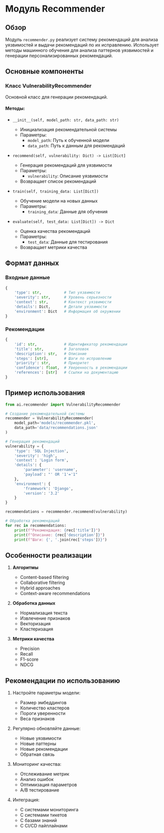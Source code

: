 # Модуль Recommender

## Обзор
Модуль `recommender.py` реализует систему рекомендаций для анализа уязвимостей и выдачи рекомендаций по их исправлению. Использует методы машинного обучения для анализа паттернов уязвимостей и генерации персонализированных рекомендаций.

## Основные компоненты

### Класс VulnerabilityRecommender
Основной класс для генерации рекомендаций.

#### Методы:
- `__init__(self, model_path: str, data_path: str)`
  - Инициализация рекомендательной системы
  - Параметры:
    - `model_path`: Путь к обученной модели
    - `data_path`: Путь к данным для рекомендаций

- `recommend(self, vulnerability: Dict) -> List[Dict]`
  - Генерация рекомендаций для уязвимости
  - Параметры:
    - `vulnerability`: Описание уязвимости
  - Возвращает список рекомендаций

- `train(self, training_data: List[Dict])`
  - Обучение модели на новых данных
  - Параметры:
    - `training_data`: Данные для обучения

- `evaluate(self, test_data: List[Dict]) -> Dict`
  - Оценка качества рекомендаций
  - Параметры:
    - `test_data`: Данные для тестирования
  - Возвращает метрики качества

## Формат данных

### Входные данные
```python
{
    'type': str,          # Тип уязвимости
    'severity': str,      # Уровень серьезности
    'context': str,       # Контекст уязвимости
    'details': Dict,      # Детали уязвимости
    'environment': Dict   # Информация об окружении
}
```

### Рекомендации
```python
{
    'id': str,            # Идентификатор рекомендации
    'title': str,         # Заголовок
    'description': str,   # Описание
    'steps': [str],       # Шаги по исправлению
    'priority': str,      # Приоритет
    'confidence': float,  # Уверенность в рекомендации
    'references': [str]   # Ссылки на документацию
}
```

## Пример использования

```python
from ai.recommender import VulnerabilityRecommender

# Создание рекомендательной системы
recommender = VulnerabilityRecommender(
    model_path='models/recommender.pkl',
    data_path='data/recommendations.json'
)

# Генерация рекомендаций
vulnerability = {
    'type': 'SQL Injection',
    'severity': 'high',
    'context': 'Login form',
    'details': {
        'parameter': 'username',
        'payload': "' OR '1'='1"
    },
    'environment': {
        'framework': 'Django',
        'version': '3.2'
    }
}

recommendations = recommender.recommend(vulnerability)

# Обработка рекомендаций
for rec in recommendations:
    print(f"Рекомендация: {rec['title']}")
    print(f"Описание: {rec['description']}")
    print(f"Шаги: {', '.join(rec['steps'])}")
```

## Особенности реализации

1. **Алгоритмы**
   - Content-based filtering
   - Collaborative filtering
   - Hybrid approaches
   - Context-aware recommendations

2. **Обработка данных**
   - Нормализация текста
   - Извлечение признаков
   - Векторизация
   - Кластеризация

3. **Метрики качества**
   - Precision
   - Recall
   - F1-score
   - NDCG

## Рекомендации по использованию

1. Настройте параметры модели:
   - Размер эмбеддингов
   - Количество кластеров
   - Пороги уверенности
   - Веса признаков

2. Регулярно обновляйте данные:
   - Новые уязвимости
   - Новые паттерны
   - Новые рекомендации
   - Обратная связь

3. Мониторинг качества:
   - Отслеживание метрик
   - Анализ ошибок
   - Оптимизация параметров
   - A/B тестирование

4. Интеграция:
   - С системами мониторинга
   - С системами тикетов
   - С базами знаний
   - С CI/CD пайплайнами 